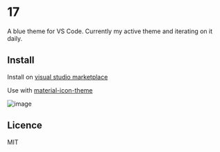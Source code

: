 # 17

A blue theme for VS Code. Currently my active theme and iterating on it daily.

## Install

Install on [visual studio marketplace](https://marketplace.visualstudio.com/items?itemName=biw.17)

Use with [material-icon-theme](https://marketplace.visualstudio.com/items?itemName=PKief.material-icon-theme)

![image](https://user-images.githubusercontent.com/6139501/43688943-420cdb60-98a7-11e8-9b69-15377a8228e6.png)

## Licence

MIT

